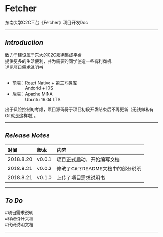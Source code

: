 # **Fetcher**
东南大学C2C平台《Fetcher》项目开发Doc

---
## ***Introduction***
致力于建设属于东大的C2C服务集成平台<br>
提供更多的生活便利，并为需要的同学创造一些有利商机<br>
详见项目需求说明书<br><br>
* 前端：React Native + 第三方类库<br>
&ensp;&ensp;&ensp;&ensp;&ensp;&ensp;Andorid + IOS
* 后端：Apache MINA<br>
&ensp;&ensp;&ensp;&ensp;&ensp;&ensp;Ubuntu 16.04 LTS

出于风险控制的考虑，项目源码将于项目初段开发结束后不再更新（无钱做私有Git就是这样啦）。

---
## ***Release Notes***
时间|版本|内容
:--|:--|:--
2018.8.20|v0.0.1|项目正式启动，开始编写文档
2018.8.21|v0.0.2|修改了Git下README文档中的部分说明
2018.8.21|v0.1.0|上传了项目需求说明书

---
## ***To Do***
#~~项目需求说明~~<br>
#详细设计文档<br>
#代码说明文档

---